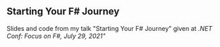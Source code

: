 ## Starting Your F# Journey

Slides and code from my talk "Starting Your F# Journey"
given at *.NET Conf: Focus on F#, July 29, 2021"*

